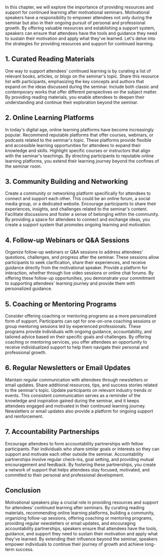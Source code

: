 
In this chapter, we will explore the importance of providing resources and support for continued learning after motivational seminars. Motivational speakers have a responsibility to empower attendees not only during the seminar but also in their ongoing pursuit of personal and professional growth. By offering valuable resources and establishing a support system, speakers can ensure that attendees have the tools and guidance they need to sustain their motivation and apply what they've learned. Let's delve into the strategies for providing resources and support for continued learning.

## 1\. Curated Reading Materials

One way to support attendees' continued learning is by curating a list of relevant books, articles, or blogs on the seminar's topic. Share this resource list with participants, emphasizing the key concepts and authors that expand on the ideas discussed during the seminar. Include both classic and contemporary works that offer different perspectives on the subject matter. By providing reading materials, you enable attendees to deepen their understanding and continue their exploration beyond the seminar.

## 2\. Online Learning Platforms

In today's digital age, online learning platforms have become increasingly popular. Recommend reputable platforms that offer courses, webinars, or podcasts related to the seminar's topic. These platforms provide flexible and accessible learning opportunities for attendees to expand their knowledge and skills. Highlight specific courses or instructors that align with the seminar's teachings. By directing participants to reputable online learning platforms, you extend their learning journey beyond the confines of the seminar room.

## 3\. Community Building and Networking

Create a community or networking platform specifically for attendees to connect and support each other. This could be an online forum, a social media group, or a dedicated website. Encourage participants to share their experiences, insights, and challenges related to the seminar's content. Facilitate discussions and foster a sense of belonging within the community. By providing a space for attendees to connect and exchange ideas, you create a support system that promotes ongoing learning and motivation.

## 4\. Follow-up Webinars or Q&A Sessions

Organize follow-up webinars or Q&A sessions to address attendees' questions, challenges, and progress after the seminar. These sessions allow participants to seek clarification, share their experiences, and receive guidance directly from the motivational speaker. Provide a platform for interaction, whether through live video sessions or online chat forums. By offering these follow-up opportunities, you demonstrate your commitment to supporting attendees' learning journey and provide them with personalized guidance.

## 5\. Coaching or Mentoring Programs

Consider offering coaching or mentoring programs as a more personalized form of support. Participants can opt for one-on-one coaching sessions or group mentoring sessions led by experienced professionals. These programs provide individuals with ongoing guidance, accountability, and tailored advice based on their specific goals and challenges. By offering coaching or mentoring services, you offer attendees an opportunity to receive individualized support to help them navigate their personal and professional growth.

## 6\. Regular Newsletters or Email Updates

Maintain regular communication with attendees through newsletters or email updates. Share additional resources, tips, and success stories related to the seminar's topic. Update participants on relevant industry trends or events. This consistent communication serves as a reminder of the knowledge and inspiration gained during the seminar, and it keeps attendees engaged and motivated in their continued learning journey. Newsletters or email updates also provide a platform for ongoing support and reinforcement.

## 7\. Accountability Partnerships

Encourage attendees to form accountability partnerships with fellow participants. Pair individuals who share similar goals or interests so they can support and motivate each other outside the seminar. Accountability partnerships involve regular check-ins, goal setting, and providing mutual encouragement and feedback. By fostering these partnerships, you create a network of support that helps attendees stay focused, motivated, and committed to their personal and professional development.

## Conclusion

Motivational speakers play a crucial role in providing resources and support for attendees' continued learning after seminars. By curating reading materials, recommending online learning platforms, building a community, organizing follow-up sessions, offering coaching or mentoring programs, providing regular newsletters or email updates, and encouraging accountability partnerships, speakers ensure that attendees have the tools, guidance, and support they need to sustain their motivation and apply what they've learned. By extending their influence beyond the seminar, speakers empower individuals to continue their journey of growth and achieve long-term success.
